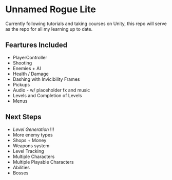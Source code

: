# Unnamed Rogue Lite

Currently following tutorials and taking courses on Unity, this repo 
will serve as the repo for all my learning up to date.

## Feartures Included

* PlayerController
* Shooting
* Enemies + AI
* Health / Damage
* Dashing with Invicibility Frames
* Pickups 
* Audio - w/ placeholder fx and music
* Levels and Completion of Levels
* Menus

## Next Steps

* *Level Generation* !!!
* More enemy types
* Shops + Money
* Weapons system
* Level Tracking
* Multiple Characters
* Multiple Playable Characters
* Abilities
* Bosses
